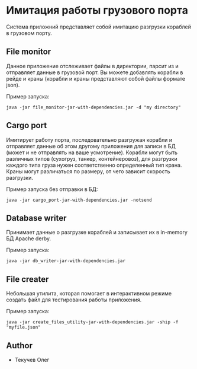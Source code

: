 # Имитация работы грузового порта
Система приложний представляет собой имитацию разгрузки кораблей 
в грузовом порту. 
## File monitor
Данное приложение отслеживает файлы в директории, парсит из и отправляет
данные в грузовой порт.
Вы можете добавлять корабли в рейде
и краны (корабли и краны представляют собой файлы формате json).

Пример запуска:
```
java -jar file_monitor-jar-with-dependencies.jar -d "my directory"
```
## Cargo port
Имитирует работу порта, последовательно разгружая корабли
и отправляет данные об этом другому приложения для записи в БД 
(может и не отправлять на ваше усмотрение).
Корабли могут быть различных типов (сухогруз, танкер, контейнеровоз),
для разгрузки каждого типа груза нужен соответственно 
определенный тип крана. Краны могут различаться по размеру, 
от чего зависит скорость разгрузки.

Пример запуска без отправки в БД:
```
java -jar cargo_port-jar-with-dependencies.jar -notsend
```

## Database writer
Принимает данные о разгрузке кораблей и записывает их в in-memory
БД Apache derby.

Пример запуска:
```
java -jar db_writer-jar-with-dependencies.jar
```

## File creater
Небольшая утилита, которая помогает в интерактивном режиме создать файл для
тестирования работы приложения.

Пример запуска:
```
java -jar create_files_utility-jar-with-dependencies.jar -ship -f "myfile.json"
```

## Author
* Текучев Олег